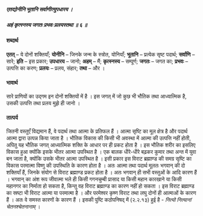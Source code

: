 ##### एतद्योनीनि भूतानि सर्वाणीत्युपधारय ।
##### अहं कृत्स्नस्य जगतः प्रभवः प्रलयस्तथा ॥ ६ ॥

#### शब्दार्थ

**एतत्** – ये दोनों शक्तियाँ; **योनीनि** – जिनके जन्म के स्त्रोत, योनियाँ; **भूतानि** – प्रत्येक सृष्ट पदार्थ; **सर्वाणि** – सारे; **इति** – इस प्रकार; **उपधारय** – जानो; **अहम्** – मैं; **कृत्स्नस्य** – सम्पूर्ण; **जगतः** – जगत का; **प्रभवः** – उत्पत्ति का करण; **प्रलयः** – प्रलय, संहार; **तथा** – और ।

#### भावार्थ

सारे प्राणियों का उद्गम इन दोनों शक्तियों में है । इस जगत् में जो कुछ भी भौतिक तथा आध्यात्मिक है, उसकी उत्पत्ति तथा प्रलय मुझे ही जानो ।

#### तात्पर्य

जितनी वस्तुएँ विद्यमान हैं, वे पदार्थ तथा आत्मा के प्रतिफल हैं । आत्मा सृष्टि का मूल क्षेत्र है और पदार्थ आत्मा द्वारा उत्पन्न किया जाता है । भौतिक विकास की किसी भी अवस्था में आत्मा की उत्पत्ति नहीं होती, अपितु यह भौतिक जगत् आध्यात्मिक शक्ति के आधार पर ही प्रकट होता है । इस भौतिक शरीर का इसलिए विकास हुआ क्योंकि इसके भीतर आत्मा उपस्थित है । एक बालक धीरे-धीरे बढ़कर कुमार तथा अन्त में युवा बन जाता है, क्योंकि उसके भीतर आत्मा उपस्थित है । इसी प्रकार इस विराट ब्रह्माण्ड की समग्र सृष्टि का विकास परमात्मा विष्णु की उपस्थिति के कारण होता है । अतः आत्मा तथा पदार्थ मूलतः भगवान् की दो शक्तियाँ हैं, जिनके संयोग से विराट ब्रह्माण्ड प्रकट होता है । अतः भगवान् ही सभी वस्तुओं के आदि कारण हैं । भगवान् का अंश रूप जीवात्मा भले ही किसी गगनचुम्बी प्रासाद या किसी महान कारखाने या किसी महानगर का निर्माता हो सकता है, किन्तु वह विराट ब्रह्माण्ड का कारण नहीं हो सकता । इस विराट ब्रह्माण्ड का स्रष्टा भी विराट आत्मा या परमात्मा है । और परमेश्वर कृष्ण विराट तथा लघु दोनों ही आत्माओं के कारण हैं । अतः वे समस्त कारणों के कारण हैं । इसकी पुष्टि कठोपनिषद् में (२.२.१३) हुई है - *नित्यो नित्यानां चेतनश्चेतनानाम्* ।